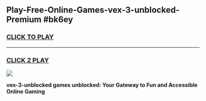 
## Play-Free-Online-Games-vex-3-unblocked-Premium #bk6ey
<h3>
<a href="https://premium.freeplayer.one?title=vex-3-unblocked&ref=8M">CLICK TO PLAY</a></h3>
<hr>

<h3>
<a href="https://premium.freeplayer.one?title=vex-3-unblocked&ref=8M">CLICK 2 PLAY</a>
  
</h3>

<a href="https://premium.freeplayer.one?title=vex-3-unblocked&ref=8M"><img src="https://clearcache.store/games.png"></a>


**vex-3-unblocked games unblocked: Your Gateway to Fun and Accessible Online Gaming**
